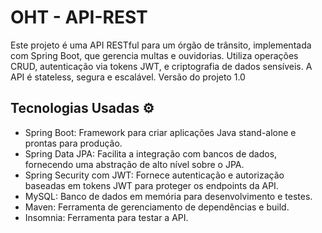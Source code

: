 # OHT - API-REST
Este projeto é uma API RESTful para um órgão de trânsito, implementada com Spring Boot, que gerencia multas e ouvidorias. Utiliza operações CRUD, autenticação via tokens JWT, e criptografia de dados sensíveis. A API é stateless, segura e escalável. Versão do projeto 1.0

## Tecnologias Usadas ⚙️

- Spring Boot: Framework para criar aplicações Java stand-alone e prontas para produção.
- Spring Data JPA: Facilita a integração com bancos de dados, fornecendo uma abstração de alto nível sobre o JPA.
- Spring Security com JWT: Fornece autenticação e autorização baseadas em tokens JWT para proteger os endpoints da API.
- MySQL: Banco de dados em memória para desenvolvimento e testes.
- Maven: Ferramenta de gerenciamento de dependências e build.
- Insomnia: Ferramenta para testar a API.
